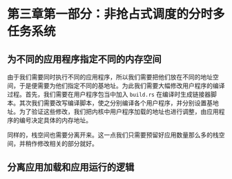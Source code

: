 # 第三章第一部分：非抢占式调度的分时多任务系统

## 为不同的应用程序指定不同的内存空间

由于我们需要同时执行不同的应用程序，所以我们需要把他们放在不同的地址空间，于是便需要为他们指定不同的基地址。为此我们需要大幅修改用户程序的编译过程。首先，我们需要在用户程序包当中加入 `build.rs` 在编译时生成链接器脚本。其次我们需要改写编译脚本，使之分别编译各个用户程序，并分别设置基地址。为了验证这些修改，我们把内核中用户程序加载的地址也进行调整，由应用程序的编号决定具体的内存地址。

同样的，栈空间也需要分离开来。这一点我们只需要预留好应用数量那么多的栈空间，并稍作修改相关的部分就好。

## 分离应用加载和应用运行的逻辑

